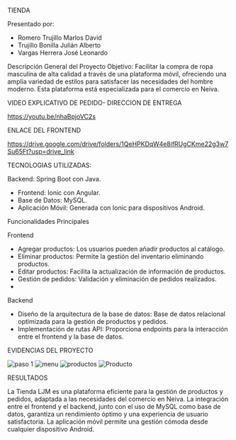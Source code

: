 TIENDA

Presentado por:

- Romero Trujillo Marlos David
- Trujillo Bonilla Julián Alberto
- Vargas Herrera José Leonardo

Descripción General del Proyecto 
Objetivo: 
Facilitar la compra de ropa masculina de alta calidad a través de una plataforma móvil, ofreciendo una amplia variedad de estilos para satisfacer las necesidades del hombre moderno. Esta plataforma está especializada para el comercio en Neiva.

 VIDEO EXPLICATIVO DE PEDIDO- DIRECCION DE ENTREGA
 
https://youtu.be/nhaBpjoVC2s

ENLACE DEL FRONTEND

https://drive.google.com/drive/folders/1QeHPKDqW4e8ifRUgCKme22g3w7Su65Ft?usp=drive_link

TECNOLOGIAS UTILIZADAS:

 Backend: Spring Boot con Java.
- Frontend: Ionic con Angular.
- Base de Datos: MySQL.
- Aplicación Móvil: Generada con Ionic para dispositivos Android.

Funcionalidades Principales 

Frontend
- Agregar productos: Los usuarios pueden añadir productos al catálogo.
- Eliminar productos: Permite la gestión del inventario eliminando productos.
- Editar productos: Facilita la actualización de información de productos.
- Gestión de pedidos: Validación y eliminación de pedidos realizados.
- 
Backend

- Diseño de la arquitectura de la base de datos: Base de datos relacional optimizada para la gestión de productos y pedidos.
- Implementación de rutas API: Proporciona endpoints para la interacción entre el frontend y la base de datos.

EVIDENCIAS DEL PROYECTO

![paso 1](https://github.com/user-attachments/assets/b7e4ea1f-1f06-44bd-937c-ad4198aaa6e9)
![menu](https://github.com/user-attachments/assets/b2c0475f-026b-4d57-9651-08503d6cc962)
![productos](https://github.com/user-attachments/assets/5ef447ef-9fc2-46b9-978f-14c98346ff1b)
![Producto](https://github.com/user-attachments/assets/e346f91b-5ae4-459c-8edf-22ce6b61b388)

RESULTADOS  

La Tienda LJM es una plataforma eficiente para la gestión de productos y pedidos, adaptada a las necesidades del comercio en Neiva. La integración entre el frontend y el backend, junto con el uso de MySQL como base de datos, garantiza un rendimiento óptimo y una experiencia de usuario satisfactoria. La aplicación móvil permite una gestión cómoda desde cualquier dispositivo Android.
